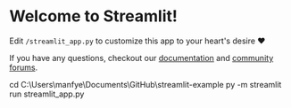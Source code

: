 # Welcome to Streamlit!

Edit `/streamlit_app.py` to customize this app to your heart's desire :heart:

If you have any questions, checkout our [documentation](https://docs.streamlit.io) and [community
forums](https://discuss.streamlit.io).


cd C:\Users\manfye\Documents\GitHub\streamlit-example
py -m streamlit run streamlit_app.py